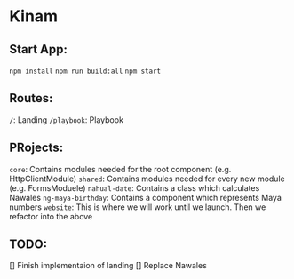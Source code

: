 # Kinam

## Start App:
`npm install`
`npm run build:all`
`npm start`

## Routes:
`/`:                Landing
`/playbook`:        Playbook

## PRojects:
`core`:             Contains modules needed for the root component (e.g. HttpClientModule)
`shared`:           Contains modules needed for every new module (e.g. FormsModuele)
`nahual-date`:      Contains a class which calculates Nawales
`ng-maya-birthday`: Contains a component which represents Maya numbers
`website`:          This is where we will work until we launch. Then we refactor into the above

## TODO:
[] Finish implementaion of landing
[] Replace Nawales